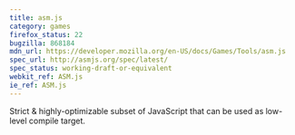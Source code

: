 ```yaml
---
title: asm.js
category: games
firefox_status: 22
bugzilla: 868184
mdn_url: https://developer.mozilla.org/en-US/docs/Games/Tools/asm.js
spec_url: http://asmjs.org/spec/latest/
spec_status: working-draft-or-equivalent
webkit_ref: ASM.js
ie_ref: ASM.js
---
```


Strict & highly-optimizable subset of JavaScript that can be used as low-level compile target.
